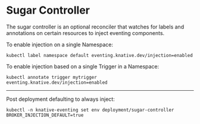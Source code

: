# Sugar Controller

The sugar controller is an optional reconciler that watches for labels
and annotations on certain resources to inject eventing components.

To enable injection on a single Namespace:

```shell script
kubectl label namespace default eventing.knative.dev/injection=enabled
```

To enable injection based on a single Trigger in a Namespace:

```shell script
kubectl annotate trigger mytrigger eventing.knative.dev/injection=enabled
```


---

Post deployment defaulting to always inject:

```shell script
kubectl -n knative-eventing set env deployment/sugar-controller BROKER_INJECTION_DEFAULT=true
```